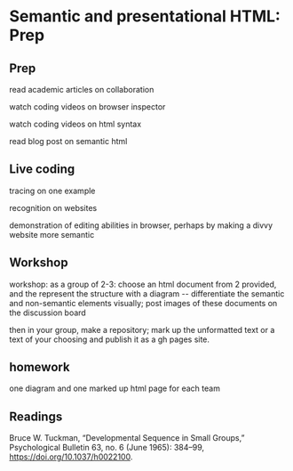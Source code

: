 # Semantic and presentational HTML: Prep

## Prep

read academic articles on collaboration

watch coding videos on browser inspector

watch coding videos on html syntax

read blog post on semantic html

## Live coding

tracing on one example

recognition on websites

demonstration of editing abilities in browser, perhaps by making a divvy
website more semantic

## Workshop

workshop: as a group of 2-3: choose an html document from 2 provided, and the
represent the structure with a diagram -- differentiate the semantic and
non-semantic elements visually; post images of these documents on the
discussion board

then in your group, make a repository; mark up the unformatted text or
a text of your choosing and publish it as a gh pages site.

## homework

one diagram and one marked up html page for each team

## Readings

Bruce W. Tuckman, “Developmental Sequence in Small Groups,” Psychological
Bulletin 63, no. 6 (June 1965): 384–99, https://doi.org/10.1037/h0022100.
